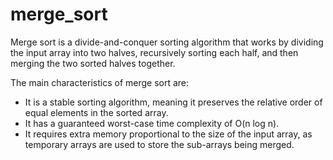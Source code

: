 # merge_sort

Merge sort is a divide-and-conquer sorting algorithm that works by dividing the input array into two halves, recursively sorting each half, and then merging the two sorted halves together.

The main characteristics of merge sort are:

- It is a stable sorting algorithm, meaning it preserves the relative order of equal elements in the sorted array.
- It has a guaranteed worst-case time complexity of O(n log n).
- It requires extra memory proportional to the size of the input array, as temporary arrays are used to store the sub-arrays being merged.